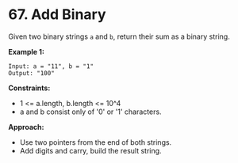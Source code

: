# 67. Add Binary

Given two binary strings `a` and `b`, return their sum as a binary string.

**Example 1:**
```
Input: a = "11", b = "1"
Output: "100"
```

**Constraints:**
- 1 <= a.length, b.length <= 10^4
- a and b consist only of '0' or '1' characters.

**Approach:**
- Use two pointers from the end of both strings.
- Add digits and carry, build the result string.